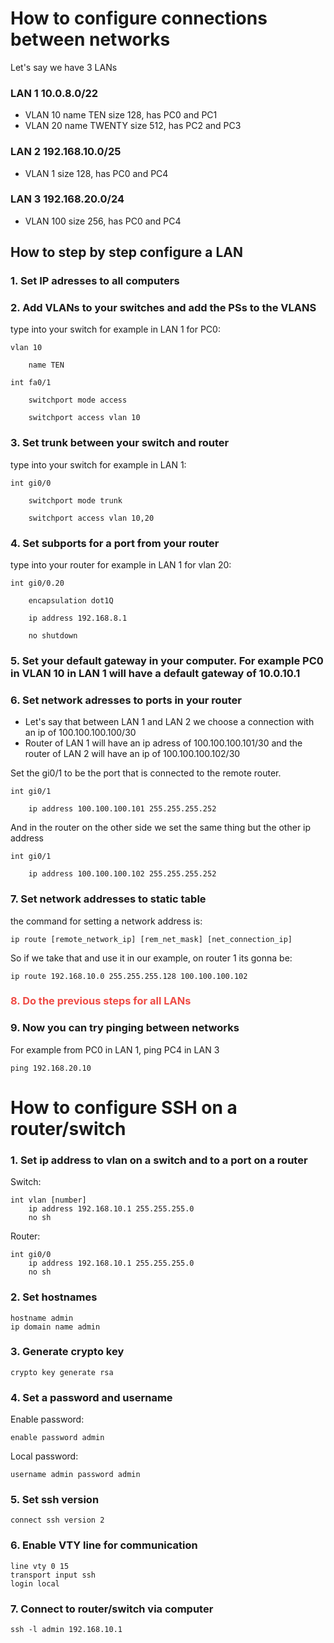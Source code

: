 # How to configure connections between networks

Let's say we have 3 LANs
### LAN 1 10.0.8.0/22
- VLAN 10 name TEN size 128, has PC0 and PC1
- VLAN 20 name TWENTY size 512, has PC2 and PC3
### LAN 2 192.168.10.0/25
- VLAN 1 size 128, has PC0 and PC4
### LAN 3 192.168.20.0/24
- VLAN 100 size 256, has PC0 and PC4

## How to step by step configure a LAN

### 1. Set IP adresses to all computers

### 2. Add VLANs to your switches and add the PSs to the VLANS

type into your switch for example in LAN 1 for PC0:

    vlan 10

        name TEN

    int fa0/1

        switchport mode access

        switchport access vlan 10

### 3. Set trunk between your switch and router

type into your switch for example in LAN 1:

    int gi0/0

        switchport mode trunk

        switchport access vlan 10,20

### 4. Set subports for a port from your <b>router</b>
type into your router for example in LAN 1 for vlan 20:

    int gi0/0.20

        encapsulation dot1Q

        ip address 192.168.8.1

        no shutdown

### 5. Set your default gateway in your computer. For example PC0 in VLAN 10 in LAN 1 will have a default gateway of <b>10.0.10.1</b>

### 6. Set network adresses to ports in your router
- Let's say that between LAN 1 and LAN 2 we choose a connection with an ip of 100.100.100.100/30
- Router of LAN 1 will have an ip adress of 100.100.100.101/30 and the router of LAN 2 will have an ip of 100.100.100.102/30

Set the gi0/1 to be the port that is connected to the remote router.

    int gi0/1

        ip address 100.100.100.101 255.255.255.252

And in the router on the other side we set the same thing but the other ip address

    int gi0/1

        ip address 100.100.100.102 255.255.255.252

### 7. Set network addresses to static table

the command for setting a network address is:
```
ip route [remote_network_ip] [rem_net_mask] [net_connection_ip]
```
So if we take that and use it in our example, on router 1 its gonna be:
```
ip route 192.168.10.0 255.255.255.128 100.100.100.102
```

### <p style="color: #ef4b45">8. Do the previous steps for all LANs</p>

### 9. Now you can try pinging between networks
For example from PC0 in LAN 1, ping PC4 in LAN 3
```
ping 192.168.20.10
```

# How to configure SSH on a router/switch

### 1. Set ip address to vlan on a switch and to a port on a router
Switch:
```
int vlan [number]
    ip address 192.168.10.1 255.255.255.0
    no sh
```
Router:
```
int gi0/0
    ip address 192.168.10.1 255.255.255.0
    no sh
```
### 2. Set hostnames
```
hostname admin
ip domain name admin
```

### 3. Generate crypto key
```
crypto key generate rsa
```

### 4. Set a password and username
Enable password:
```
enable password admin
```
Local password:
```
username admin password admin
```

### 5. Set ssh version
```
connect ssh version 2
```

### 6. Enable VTY line for communication
```
line vty 0 15
transport input ssh
login local
```

### 7. Connect to router/switch via computer
```
ssh -l admin 192.168.10.1
```
